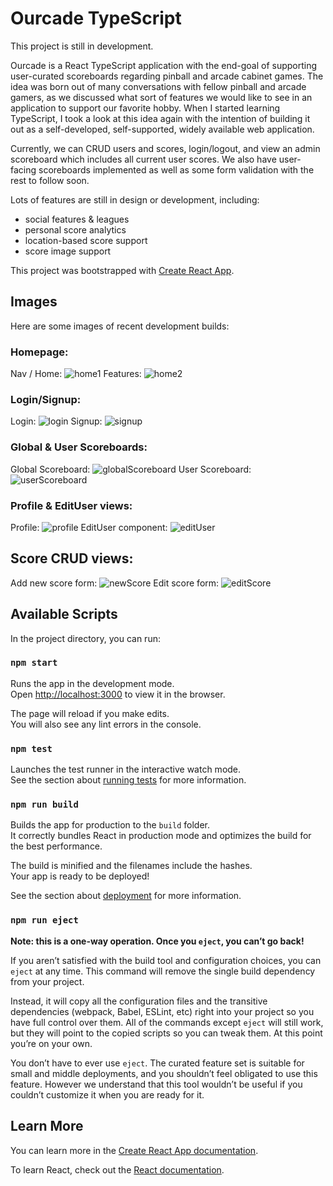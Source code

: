 # Ourcade TypeScript

This project is still in development.  

Ourcade is a React TypeScript application with the end-goal of supporting user-curated scoreboards regarding pinball and arcade cabinet games.  The idea was born out of many conversations with fellow pinball and arcade gamers, as we discussed what sort of features we would like to see in an application to support our favorite hobby.  When I started learning TypeScript, I took a look at this idea again with the intention of building it out as a self-developed, self-supported, widely available web application.

Currently, we can CRUD users and scores, login/logout, and view an admin scoreboard which includes all current user scores.  We also have user-facing scoreboards implemented as well as some form validation with the rest to follow soon.

Lots of features are still in design or development, including:
- social features & leagues
- personal score analytics
- location-based score support
- score image support

This project was bootstrapped with [Create React App](https://github.com/facebook/create-react-app).

## Images
Here are some images of recent development builds:

### Homepage:

Nav / Home:
![home1](https://raw.githubusercontent.com/wakaspar/ourcade-typescript/master/public/readme/home1.png)
Features:
![home2](https://raw.githubusercontent.com/wakaspar/ourcade-typescript/master/public/readme/home2.png)

### Login/Signup:

Login:
![login](https://raw.githubusercontent.com/wakaspar/ourcade-typescript/master/public/readme/login.png)
Signup:
![signup](https://raw.githubusercontent.com/wakaspar/ourcade-typescript/master/public/readme/signup.png)

### Global & User Scoreboards:

Global Scoreboard:
![globalScoreboard](https://raw.githubusercontent.com/wakaspar/ourcade-typescript/master/public/readme/globalScoreboard.png)
User Scoreboard:
![userScoreboard](https://raw.githubusercontent.com/wakaspar/ourcade-typescript/master/public/readme/userScoreboard.png)

### Profile & EditUser views:

Profile:
![profile](https://raw.githubusercontent.com/wakaspar/ourcade-typescript/master/public/readme/userProfile.png)
EditUser component:
![editUser](https://raw.githubusercontent.com/wakaspar/ourcade-typescript/master/public/readme/editUser.png)

## Score CRUD views:

Add new score form:
![newScore](https://raw.githubusercontent.com/wakaspar/ourcade-typescript/master/public/readme/newScore.png)
Edit score form:
![editScore](https://raw.githubusercontent.com/wakaspar/ourcade-typescript/master/public/readme/editScore.png)

## Available Scripts

In the project directory, you can run:

### `npm start`

Runs the app in the development mode.<br />
Open [http://localhost:3000](http://localhost:3000) to view it in the browser.

The page will reload if you make edits.<br />
You will also see any lint errors in the console.

### `npm test`

Launches the test runner in the interactive watch mode.<br />
See the section about [running tests](https://facebook.github.io/create-react-app/docs/running-tests) for more information.

### `npm run build`

Builds the app for production to the `build` folder.<br />
It correctly bundles React in production mode and optimizes the build for the best performance.

The build is minified and the filenames include the hashes.<br />
Your app is ready to be deployed!

See the section about [deployment](https://facebook.github.io/create-react-app/docs/deployment) for more information.

### `npm run eject`

**Note: this is a one-way operation. Once you `eject`, you can’t go back!**

If you aren’t satisfied with the build tool and configuration choices, you can `eject` at any time. This command will remove the single build dependency from your project.

Instead, it will copy all the configuration files and the transitive dependencies (webpack, Babel, ESLint, etc) right into your project so you have full control over them. All of the commands except `eject` will still work, but they will point to the copied scripts so you can tweak them. At this point you’re on your own.

You don’t have to ever use `eject`. The curated feature set is suitable for small and middle deployments, and you shouldn’t feel obligated to use this feature. However we understand that this tool wouldn’t be useful if you couldn’t customize it when you are ready for it.

## Learn More

You can learn more in the [Create React App documentation](https://facebook.github.io/create-react-app/docs/getting-started).

To learn React, check out the [React documentation](https://reactjs.org/).
